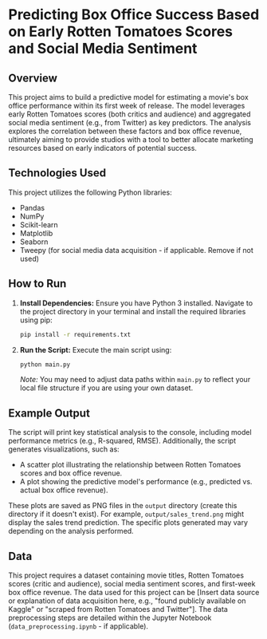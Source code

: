 # Predicting Box Office Success Based on Early Rotten Tomatoes Scores and Social Media Sentiment

## Overview

This project aims to build a predictive model for estimating a movie's box office performance within its first week of release.  The model leverages early Rotten Tomatoes scores (both critics and audience) and aggregated social media sentiment (e.g., from Twitter) as key predictors.  The analysis explores the correlation between these factors and box office revenue, ultimately aiming to provide studios with a tool to better allocate marketing resources based on early indicators of potential success.

## Technologies Used

This project utilizes the following Python libraries:

* Pandas
* NumPy
* Scikit-learn
* Matplotlib
* Seaborn
* Tweepy (for social media data acquisition - if applicable.  Remove if not used)


## How to Run

1. **Install Dependencies:**  Ensure you have Python 3 installed.  Navigate to the project directory in your terminal and install the required libraries using pip:

   ```bash
   pip install -r requirements.txt
   ```

2. **Run the Script:** Execute the main script using:

   ```bash
   python main.py
   ```

   *Note:* You may need to adjust data paths within `main.py` to reflect your local file structure if you are using your own dataset.


## Example Output

The script will print key statistical analysis to the console, including model performance metrics (e.g., R-squared, RMSE).  Additionally, the script generates visualizations, such as:

* A scatter plot illustrating the relationship between Rotten Tomatoes scores and box office revenue.
* A plot showing the predictive model's performance (e.g., predicted vs. actual box office revenue).

These plots are saved as PNG files in the `output` directory (create this directory if it doesn't exist).  For example, `output/sales_trend.png` might display the sales trend prediction.  The specific plots generated may vary depending on the analysis performed.


## Data

This project requires a dataset containing movie titles, Rotten Tomatoes scores (critic and audience), social media sentiment scores, and first-week box office revenue.  The data used for this project can be [Insert data source or explanation of data acquisition here, e.g., "found publicly available on Kaggle" or "scraped from Rotten Tomatoes and Twitter"].  The data preprocessing steps are detailed within the Jupyter Notebook (`data_preprocessing.ipynb` - if applicable).